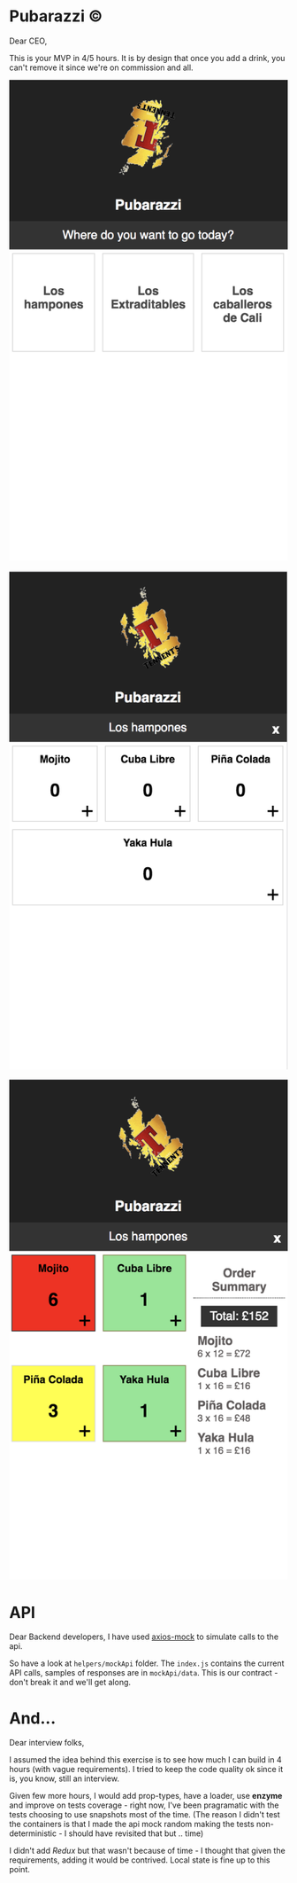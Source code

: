 # Pubarazzi ©
Dear CEO,

This is your MVP in 4/5 hours. It is by design that once you add a drink, you can't remove it since we're on commission and all.

![](/screenshots/screen1.png)

![](/screenshots/screen2.png)

![](/screenshots/screen3.png)

# API
Dear Backend developers, I have used [axios-mock](https://github.com/ctimmerm/axios-mock-adapter) to simulate calls to the api.

So have a look at `helpers/mockApi` folder. The `index.js` contains the current API calls, samples of responses are in `mockApi/data`. This is our contract - don't break it and we'll get along.

# And...
Dear interview folks,

I assumed the idea behind this exercise is to see how much I can build in 4 hours (with vague requirements). I tried to keep the code quality ok since it is, you know, still an interview.

Given few more hours, I would add prop-types, have a loader, use **enzyme** and improve on tests coverage - right now, I've been pragramatic with the tests choosing to use snapshots most of the time. (The reason I didn't test the containers is that I made the api mock random making the tests non-deterministic - I should have revisited that but .. time)


I didn't add *Redux* but that wasn't because of time - I thought that given the requirements, adding it would be contrived. Local state is fine up to this point.